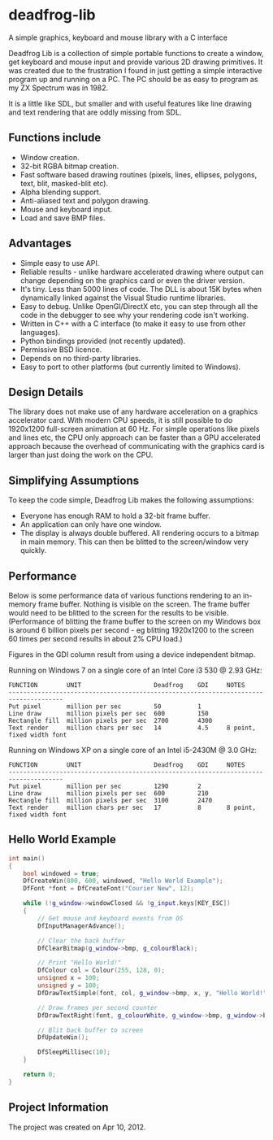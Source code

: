 # deadfrog-lib
A simple graphics, keyboard and mouse library with a C interface

Deadfrog Lib is a collection of simple portable functions to create a window, get keyboard and mouse input and provide various 2D drawing primitives. It was created due to the frustration I found in just getting a simple interactive program up and running on a PC. The PC should be as easy to program as my ZX Spectrum was in 1982.

It is a little like SDL, but smaller and with useful features like line drawing and text rendering that are oddly missing from SDL.

## Functions include

* Window creation.
* 32-bit RGBA bitmap creation.
* Fast software based drawing routines (pixels, lines, ellipses, polygons, text, blit, masked-blit etc).
* Alpha blending support.
* Anti-aliased text and polygon drawing.
* Mouse and keyboard input.
* Load and save BMP files.

## Advantages

* Simple easy to use API.
* Reliable results - unlike hardware accelerated drawing where output can change depending on the graphics card or even the driver version.
* It's tiny. Less than 5000 lines of code. The DLL is about 15K bytes when dynamically linked against the Visual Studio runtime libraries.
* Easy to debug. Unlike OpenGl/DirectX etc, you can step through all the code in the debugger to see why your rendering code isn't working.
* Written in C++ with a C interface (to make it easy to use from other languages).
* Python bindings provided (not recently updated).
* Permissive BSD licence.
* Depends on no third-party libraries.
* Easy to port to other platforms (but currently limited to Windows).

## Design Details

The library does not make use of any hardware acceleration on a graphics accelerator card. With modern CPU speeds, it is still possible to do 1920x1200 full-screen animation at 60 Hz. For simple operations like pixels and lines etc, the CPU only approach can be faster than a GPU accelerated approach because the overhead of communicating with the graphics card is larger than just doing the work on the CPU.

## Simplifying Assumptions

To keep the code simple, Deadfrog Lib makes the following assumptions:

* Everyone has enough RAM to hold a 32-bit frame buffer.
* An application can only have one window.
* The display is always double buffered. All rendering occurs to a bitmap in main memory. This can then be blitted to the screen/window very quickly.

## Performance

Below is some performance data of various functions rendering to an in-memory frame buffer. Nothing is visible on the screen. The frame buffer would need to be blitted to the screen for the results to be visible. (Performance of blitting the frame buffer to the screen on my Windows box is around 6 billion pixels per second - eg blitting 1920x1200 to the screen 60 times per second results in about 2% CPU load.)

Figures in the GDI column result from using a device independent bitmap.

Running on Windows 7 on a single core of an Intel Core i3 530 @ 2.93 GHz:

    FUNCTION        UNIT                    Deadfrog    GDI     NOTES
    -------------------------------------------------------------------------------------
    Put pixel       million per sec         50          1 
    Line draw       million pixels per sec  600         150
    Rectangle fill  million pixels per sec  2700        4300
    Text render     million chars per sec   14          4.5     8 point, fixed width font

Running on Windows XP on a single core of an Intel i5-2430M @ 3.0 GHz:

    FUNCTION        UNIT                    Deadfrog    GDI     NOTES
    -------------------------------------------------------------------------------------
    Put pixel       million per sec         1290        2
    Line draw       million pixels per sec  600         210
    Rectangle fill  million pixels per sec  3100        2470
    Text render     million chars per sec   17          8       8 point, fixed width font

## Hello World Example

~~~~c++
int main() 
{ 
    bool windowed = true; 
    DfCreateWin(800, 600, windowed, "Hello World Example"); 
    DfFont *font = DfCreateFont("Courier New", 12);

    while (!g_window->windowClosed && !g_input.keys[KEY_ESC])
    {
        // Get mouse and keyboard events from OS
        DfInputManagerAdvance();

        // Clear the back buffer
        DfClearBitmap(g_window->bmp, g_colourBlack);

        // Print "Hello World!"
        DfColour col = Colour(255, 128, 0);
        unsigned x = 100;
        unsigned y = 100;
        DfDrawTextSimple(font, col, g_window->bmp, x, y, "Hello World!");

        // Draw frames per second counter
        DfDrawTextRight(font, g_colourWhite, g_window->bmp, g_window->bmp->width - 5, 0, "FPS:%i", g_window->fps);

        // Blit back buffer to screen
        DfUpdateWin();

        DfSleepMillisec(10);
    }

    return 0;
}
~~~~

## Project Information

The project was created on Apr 10, 2012.
